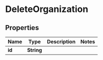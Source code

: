 

# DeleteOrganization


## Properties

Name | Type | Description | Notes
------------ | ------------- | ------------- | -------------
**id** | **String** |  | 



